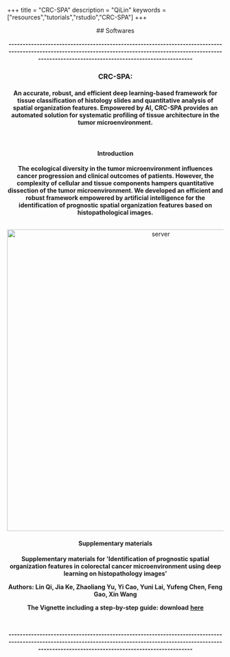 +++
title = "CRC-SPA"
description = "QiLin"
keywords = ["resources","tutorials","rstudio","CRC-SPA"]
+++

<div align=center>
## Softwares

**---------------------------------------------------------------------------------------------------------------------------------------------------------------------------------------------------------------**
### **CRC-SPA:** 
#### An accurate, robust, and efficient deep learning-based framework for tissue classification of histology slides and quantitative analysis of spatial organization features. Empowered by AI, CRC-SPA provides an automated solution for systematic profiling of tissue architecture in the tumor microenvironment.
<br>

#### Introduction

**The ecological diversity in the tumor microenvironment influences cancer progression and clinical outcomes of patients. However, the complexity of cellular and tissue components hampers quantitative dissection of the tumor microenvironment. We developed an efficient and robust framework empowered by artificial intelligence for the identification of prognostic spatial organization features based on histopathological images.**

<br>
<img src="/img/server/CRC_SPA.jpg" width= "700" alt="server" align="center">
<br>

#### Supplementary materials 

**Supplementary materials for 'Identification of prognostic spatial organization features in colorectal cancer microenvironment using deep learning on histopathology images'**

**Authors: Lin Qi, Jia Ke, Zhaoliang Yu, Yi Cao, Yuni Lai, Yufeng Chen, Feng Gao, Xin Wang**


**The Vignette including a step-by-step guide: download** [**here**](https://drive.google.com/file/d/1tgOOSmk1XkHyFdc8HUX6nqlHX18T6Y1_/view?usp=sharing)

<br>

**---------------------------------------------------------------------------------------------------------------------------------------------------------------------------------------------------------------**

<br><br><br>
